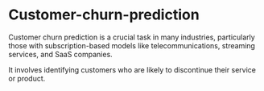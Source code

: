 # Customer-churn-prediction

Customer churn prediction is a crucial task in many industries, particularly those with subscription-based models like telecommunications, streaming services, and SaaS companies.

It involves identifying customers who are likely to discontinue their service or product.  

